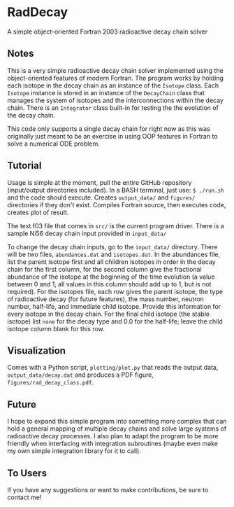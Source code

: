 # RadDecay
A simple object-oriented Fortran 2003 radioactive decay chain solver


## Notes

This is a very simple radioactive decay chain solver implemented using the object-oriented features of modern Fortran. The program works by holding each isotope in the decay chain as an instance of the `Isotope` class. Each `Isotope` instance is stored in an instance of the `DecayChain` class that manages the system of isotopes and the interconnections within the decay chain. There is an `Integrator` class built-in for testing the the evolution of the decay chain.

This code only supports a single decay chain for right now as this was originally just meant to be an exercise in using OOP features in Fortran to solve a numerical ODE problem.

## Tutorial

Usage is simple at the moment, pull the entire GitHub repository (input/output directories included). In a BASH terminal, just use:
`$ ./run.sh`
and the code should execute. Creates `output_data/` and `figures/` directories if they don't exist. Compiles Fortran source, then executes code, creates plot of result.

The test.f03 file that comes in `src/` is the current program driver. There is a sample Ni56 decay chain input provided in `input_data/`

To change the decay chain inputs, go to the `input_data/` directory. There will be two files, `abundances.dat` and `isotopes.dat`. In the abundances file, list the parent isotope first and all children isotopes in order in the decay chain for the first column, for the second column give the fractional abundance of the isotope at the beginning of the time evolution (a value between 0 and 1, all values in this column should add up to 1, but is not required). For the isotopes file, each row gives the parent isotope, the type of radioactive decay (for future features), the mass number, neutron number, half-life, and immediate child isotope. Provide this information for every isotope in the decay chain. For the final child isotope (the stable isotope) list `none` for the decay type and 0.0 for the half-life; leave the child isotope column blank for this row.

## Visualization

Comes with a Python script, `plotting/plot.py` that reads the output data, `output_data/decay.dat` and produces a PDF figure, `figures/rad_decay_class.pdf`.

## Future

I hope to expand this simple program into something more complex that can hold a general mapping of multiple decay chains and solve large systems of radioactive decay processes. I also plan to adapt the program to be more friendly when interfacing with integration subroutines (maybe even make my own simple integration library for it to call).

## To Users

If you have any suggestions or want to make contributions, be sure to contact me!
